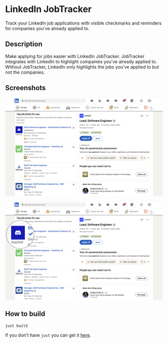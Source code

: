 # LinkedIn JobTracker

Track your LinkedIn job applications with visible checkmarks and reminders for companies you've already applied to.

## Description
Make applying for jobs easier with LinkedIn JobTracker. JobTracker integrates with LinkedIn to highlight companies you've already applied to. Without JobTracker, LinkedIn only highlights the jobs you've applied to but not the companies.

## Screenshots
![Screenshot](store/screenshot-1.png)

![Screenshot](store/screenshot-2.png)

## How to build
```shell
just build
```

If you don't have `just` you can get it [here](https://github.com/casey/just).
